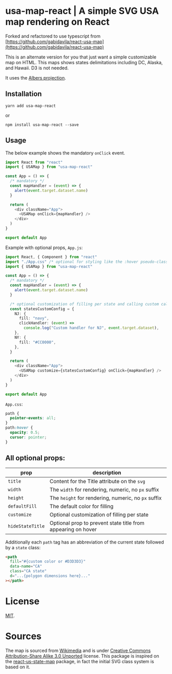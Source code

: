 # usa-map-react | A simple SVG USA map rendering on React

Forked and refactored to use typescript from [https://github.com/gabidavila/react-usa-map](https://github.com/gabidavila/react-usa-map)

This is an alternate version for you that just want a simple customizable map on HTML. This maps shows states delimitations including DC, Alaska, and Hawaii. D3 is not needed.

It uses the [Albers projection](https://en.wikipedia.org/wiki/Albers_projection).

## Installation

`yarn add usa-map-react`

or

`npm install usa-map-react --save`

## Usage

The below example shows the mandatory `onClick` event.

```typescript
import React from "react"
import { USAMap } from "usa-map-react"

const App = () => {
  /* mandatory */
  const mapHandler = (event) => {
    alert(event.target.dataset.name)
  }

  return (
    <div className="App">
      <USAMap onClick={mapHandler} />
    </div>
  )
}

export default App
```

Example with optional props, `App.js`:

```typescript
import React, { Component } from "react"
import "./App.css" /* optional for styling like the :hover pseudo-class */
import { USAMap } from "usa-map-react"

const App = () => {
  /* mandatory */
  const mapHandler = (event) => {
    alert(event.target.dataset.name)
  }

  /* optional customization of filling per state and calling custom callbacks per state */
  const statesCustomConfig = {
    NJ: {
      fill: "navy",
      clickHandler: (event) =>
        console.log("Custom handler for NJ", event.target.dataset),
    },
    NY: {
      fill: "#CC0000",
    },
  }

  return (
    <div className="App">
      <USAMap customize={statesCustomConfig} onClick={mapHandler} />
    </div>
  )
}

export default App
```

`App.css`:

```css
path {
  pointer-events: all;
}
path:hover {
  opacity: 0.5;
  cursor: pointer;
}
```

## All optional props:

| prop             | description                                                  |
| ---------------- | ------------------------------------------------------------ |
| `title`          | Content for the Title attribute on the `svg`                 |
| `width`          | The `width` for rendering, numeric, no `px` suffix           |
| `height`         | The `height` for rendering, numeric, no `px` suffix          |
| `defaultFill`    | The default color for filling                                |
| `customize`      | Optional customization of filling per state                  |
| `hideStateTitle` | Optional prop to prevent state title from appearing on hover |

Additionally each `path` tag has an abbreviation of the current state followed by a `state` class:

```html
<path
  fill="#{custom color or #D3D3D3}"
  data-name="CA"
  class="CA state"
  d="...{polygon dimensions here}..."
></path>
```

# License

[MIT](LICENSE.md).

# Sources

The map is sourced from [Wikimedia](<https://commons.wikimedia.org/wiki/File:Blank_US_Map_(states_only).svg>) and is under [Creative Commons Attribution-Share Alike 3.0 Unported](https://spdx.org/licenses/CC-BY-SA-3.0.html) license. This package is inspired on the [react-us-state-map](https://npmjs.com/package/react-us-state-map) package, in fact the initial SVG class system is based on it.
